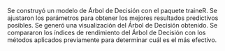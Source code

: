 Se construyó un modelo de Árbol de Decisión con el paquete traineR. Se ajustaron los parámetros para obtener los mejores resultados predictivos posibles.
Se generó una visualización del Árbol de Decisión obtenido.
Se compararon los índices de rendimiento del Árbol de Decisión con los métodos aplicados previamente para determinar cuál es el más efectivo.
